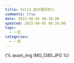 ```yaml
---
title: Vol13.成为更好的人
comments: true
date: 2015-06-05 08:20:00
updated: 2015-06-05 08:20:00
tags:
  - 一言
categories:
  - 一言
---
```


{% asset_img IMG_1385.JPG %}
